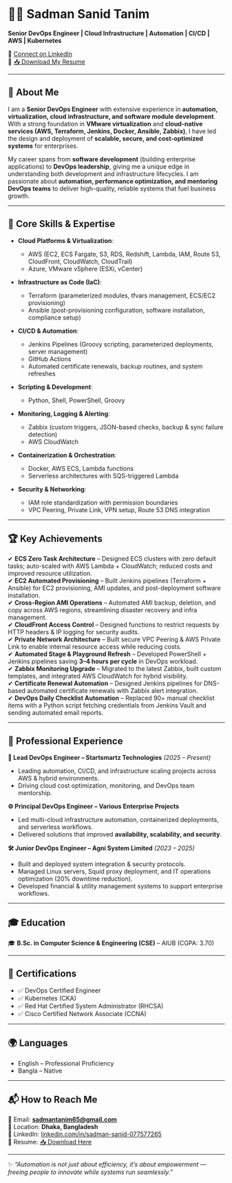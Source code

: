 # 👨‍💻 Sadman Sanid Tanim  

**Senior DevOps Engineer | Cloud Infrastructure | Automation | CI/CD | AWS | Kubernetes**  

🔗 [Connect on LinkedIn](https://www.linkedin.com/in/sadman-sanid-077577265/)  
📄 [📥 Download My Resume](./SADMAN_SANID_TANIM_DEVOPS.pdf)  

---

## 🚀 About Me  

I am a **Senior DevOps Engineer** with extensive experience in **automation, virtualization, cloud infrastructure, and software module development**.  
With a strong foundation in **VMware virtualization** and **cloud-native services (AWS, Terraform, Jenkins, Docker, Ansible, Zabbix)**, I have led the design and deployment of **scalable, secure, and cost-optimized systems** for enterprises.  

My career spans from **software development** (building enterprise applications) to **DevOps leadership**, giving me a unique edge in understanding both development and infrastructure lifecycles. I am passionate about **automation, performance optimization, and mentoring DevOps teams** to deliver high-quality, reliable systems that fuel business growth.  

---

## 🔧 Core Skills & Expertise  

- **Cloud Platforms & Virtualization**:  
  - AWS (EC2, ECS Fargate, S3, RDS, Redshift, Lambda, IAM, Route 53, CloudFront, CloudWatch, CloudTrail)  
  - Azure, VMware vSphere (ESXi, vCenter)  

- **Infrastructure as Code (IaC)**:  
  - Terraform (parameterized modules, tfvars management, ECS/EC2 provisioning)  
  - Ansible (post-provisioning configuration, software installation, compliance setup)  

- **CI/CD & Automation**:  
  - Jenkins Pipelines (Groovy scripting, parameterized deployments, server management)  
  - GitHub Actions  
  - Automated certificate renewals, backup routines, and system refreshes  

- **Scripting & Development**:  
  - Python, Shell, PowerShell, Groovy  

- **Monitoring, Logging & Alerting**:  
  - Zabbix (custom triggers, JSON-based checks, backup & sync failure detection)  
  - AWS CloudWatch  

- **Containerization & Orchestration**:  
  - Docker, AWS ECS, Lambda functions  
  - Serverless architectures with SQS-triggered Lambda  

- **Security & Networking**:  
  - IAM role standardization with permission boundaries  
  - VPC Peering, Private Link, VPN setup, Route 53 DNS integration  

---

## 🏆 Key Achievements  

✔ **ECS Zero Task Architecture** – Designed ECS clusters with zero default tasks; auto-scaled with AWS Lambda + CloudWatch; reduced costs and improved resource utilization.  
✔ **EC2 Automated Provisioning** – Built Jenkins pipelines (Terraform + Ansible) for EC2 provisioning, AMI updates, and post-deployment software installation.  
✔ **Cross-Region AMI Operations** – Automated AMI backup, deletion, and copy across AWS regions, streamlining disaster recovery and infra management.  
✔ **CloudFront Access Control** – Designed functions to restrict requests by HTTP headers & IP logging for security audits.  
✔ **Private Network Architecture** – Built secure VPC Peering & AWS Private Link to enable internal resource access while reducing costs.  
✔ **Automated Stage & Playground Refresh** – Developed PowerShell + Jenkins pipelines saving **3–4 hours per cycle** in DevOps workload.  
✔ **Zabbix Monitoring Upgrade** – Migrated to the latest Zabbix, built custom templates, and integrated AWS CloudWatch for hybrid visibility.  
✔ **Certificate Renewal Automation** – Designed Jenkins pipelines for DNS-based automated certificate renewals with Zabbix alert integration.  
✔ **DevOps Daily Checklist Automation** – Replaced 90+ manual checklist items with a Python script fetching credentials from Jenkins Vault and sending automated email reports.  

---

## 📌 Professional Experience  

**🚀 Lead DevOps Engineer – Startsmartz Technologies** *(2025 – Present)*  
- Leading automation, CI/CD, and infrastructure scaling projects across AWS & hybrid environments.  
- Driving cloud cost optimization, monitoring, and DevOps team mentorship.  

**⚙️ Principal DevOps Engineer – Various Enterprise Projects**  
- Led multi-cloud infrastructure automation, containerized deployments, and serverless workflows.  
- Delivered solutions that improved **availability, scalability, and security**.  

**🛠️ Junior DevOps Engineer – Agni System Limited** *(2023 – 2025)*  
- Built and deployed system integration & security protocols.  
- Managed Linux servers, Squid proxy deployment, and IT operations optimization (20% downtime reduction).  
- Developed financial & utility management systems to support enterprise workflows.  

---

## 🎓 Education  

🎓 **B.Sc. in Computer Science & Engineering (CSE)** – AIUB (CGPA: 3.70)  

---

## 📜 Certifications  

- ✅ DevOps Certified Engineer  
- ✅ Kubernetes (CKA)  
- ✅ Red Hat Certified System Administrator (RHCSA)  
- ✅ Cisco Certified Network Associate (CCNA)  

---

## 🌍 Languages  

- English – Professional Proficiency  
- Bangla – Native  

---

## 📬 How to Reach Me  

📧 Email: **sadmantanim65@gmail.com**  
📍 Location: **Dhaka, Bangladesh**  
🔗 LinkedIn: [linkedin.com/in/sadman-sanid-077577265](https://www.linkedin.com/in/sadman-sanid-077577265/)  
📄 Resume: [📥 Download Here](./SADMAN_SANID_TANIM_DEVOPS.pdf)  

---

✨ *“Automation is not just about efficiency, it’s about empowerment — freeing people to innovate while systems run seamlessly.”*  

